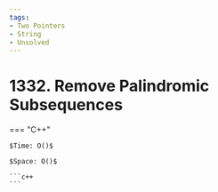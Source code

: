 ```yaml
---
tags:
- Two Pointers
- String
- Unsolved
---
```



# 1332. Remove Palindromic Subsequences

=== "C++"

    $Time: O()$

    $Space: O()$

    ```c++
    ```